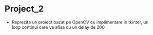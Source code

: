 # Project_2
* Reprezita un proiect bazat pe OpenCV cu implimentare in tkinter, un loop continui care va afisa cu un delay de 200